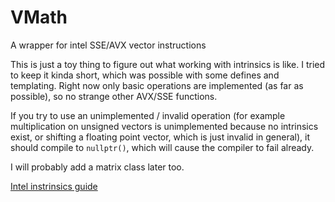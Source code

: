 # VMath
A wrapper for intel SSE/AVX vector instructions

This is just a toy thing to figure out what working with intrinsics is like. 
I tried to keep it kinda short, which was possible with some defines and templating.
Right now only basic operations are implemented (as far as possible),
so no strange other AVX/SSE functions. 

If you try to use an unimplemented / invalid operation 
(for example multiplication on unsigned vectors is unimplemented 
because no intrinsics exist, or shifting a floating point vector,
which is just invalid in general), it should compile to `nullptr()`, which
will cause the compiler to fail already.

I will probably add a matrix class later too.

[Intel instrinsics guide](https://www.intel.com/content/www/us/en/docs/intrinsics-guide/index.html)
